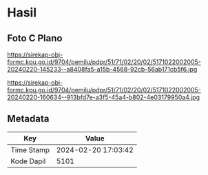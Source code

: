 # Hasil

## Foto C Plano

https://sirekap-obj-formc.kpu.go.id/9704/pemilu/pdpr/51/71/02/20/02/5171022002005-20240220-145233--a8408fa5-a15b-4568-92cb-56ab171cb5f6.jpg

https://sirekap-obj-formc.kpu.go.id/9704/pemilu/pdpr/51/71/02/20/02/5171022002005-20240220-160634--913bfd7e-a3f5-45a4-b802-4e03179950a4.jpg


## Metadata

| Key        | Value               |
| ---------- | ------------------- |
| Time Stamp | 2024-02-20 17:03:42 |
| Kode Dapil | 5101                |



